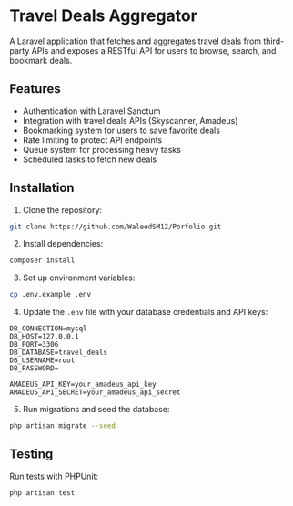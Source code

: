 # Travel Deals Aggregator

A Laravel application that fetches and aggregates travel deals from third-party APIs and exposes a RESTful API for users to browse, search, and bookmark deals.

## Features

- Authentication with Laravel Sanctum
- Integration with travel deals APIs (Skyscanner, Amadeus)
- Bookmarking system for users to save favorite deals
- Rate limiting to protect API endpoints
- Queue system for processing heavy tasks
- Scheduled tasks to fetch new deals


## Installation

1. Clone the repository:
```bash
git clone https://github.com/WaleedSM12/Porfolio.git
```

2. Install dependencies:
```bash
composer install
```

3. Set up environment variables:
```bash
cp .env.example .env
```

4. Update the `.env` file with your database credentials and API keys:
```
DB_CONNECTION=mysql
DB_HOST=127.0.0.1
DB_PORT=3306
DB_DATABASE=travel_deals
DB_USERNAME=root
DB_PASSWORD=

AMADEUS_API_KEY=your_amadeus_api_key
AMADEUS_API_SECRET=your_amadeus_api_secret
```

5. Run migrations and seed the database:
```bash
php artisan migrate --seed
```

## Testing

Run tests with PHPUnit:
```bash
php artisan test
```